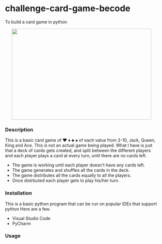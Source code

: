 # challenge-card-game-becode
To build a card game in python
<p align="center">
  <img width="460" height ="300" src=![e3322deedb92ff1ff02244bd40d6bcad](https://user-images.githubusercontent.com/11362429/136193594-f5d086e7-4dfd-45a0-8a12-226f042f9e47.jpg)
       </p>

### Description
This is a basic card game of ♥ ♦ ♣ ♠ of each value from 2-10, Jack, Queen, King and Ace. 
This is not an actual game being played. What I have is just that a deck of cards gets created, and split between the different players and each player plays a card at every turn, until there are no cards left.

- The game is working until each player doesn't have any cards left.
- The game generates and shuffles all the cards in the deck.
- The game distributes all the cards equally to all the players.
- Once distrbuted each player gets to play his/her turn.

### Installation
This is a basic python program that can be run on popular IDEs that support python
Here are a few.
- Visual Studio Code
- PyCharm

### Usage


